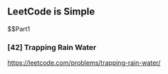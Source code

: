## LeetCode is Simple

$$Part1

### [42] Trapping Rain Water

https://leetcode.com/problems/trapping-rain-water/

```java


```


